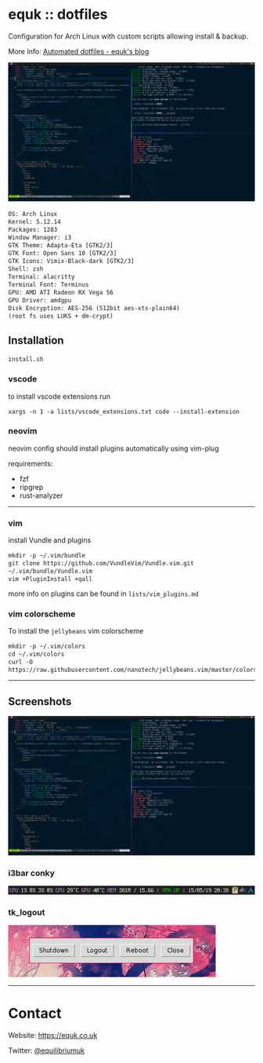 # equk :: dotfiles

Configuration for Arch Linux with custom scripts allowing install & backup.

More Info: [Automated dotfiles - equk's blog](https://equk.co.uk/2019/07/24/automated-dotfiles)

![](./screenshots/linux_desktop.png)

    OS: Arch Linux
    Kernel: 5.12.14
    Packages: 1283
    Window Manager: i3
    GTK Theme: Adapta-Eta [GTK2/3]
    GTK Font: Open Sans 10 [GTK2/3]
    GTK Icons: Vimix-Black-dark [GTK2/3]
    Shell: zsh
    Terminal: alacritty
    Terminal Font: Terminus
    GPU: AMD ATI Radeon RX Vega 56
    GPU Driver: amdgpu
    Disk Encryption: AES-256 (512bit aes-xts-plain64)
    (root fs uses LUKS + dm-crypt)

## Installation

    install.sh

### vscode

to install vscode extensions run

    xargs -n 1 -a lists/vscode_extensions.txt code --install-extension

### neovim

neovim config should install plugins automatically using vim-plug

requirements:

- fzf
- ripgrep
- rust-analyzer

---

### vim

install Vundle and plugins

    mkdir -p ~/.vim/bundle
    git clone https://github.com/VundleVim/Vundle.vim.git ~/.vim/bundle/Vundle.vim
    vim +PluginInstall +qall

more info on plugins can be found in `lists/vim_plugins.md`

### vim colorscheme

To install the `jellybeans` vim colorscheme

    mkdir -p ~/.vim/colors
    cd ~/.vim/colors
    curl -O https://raw.githubusercontent.com/nanotech/jellybeans.vim/master/colors/jellybeans.vim

---

## Screenshots

![](./screenshots/linux_desktop.png)

### i3bar conky

![](./screenshots/i3bar_conky.png)

### tk_logout

![](./screenshots/tk_logout_07062014.png)

---

# Contact

Website: https://equk.co.uk

Twitter: [@equilibriumuk](https://twitter.com/equilibriumuk)
